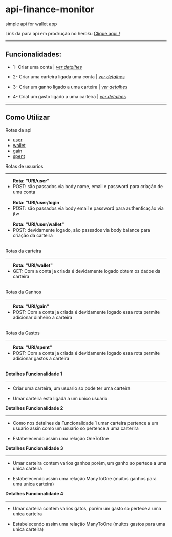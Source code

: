 <h1>api-finance-monitor</h1 >
<p>simple api for wallet app</p>
<p>Link da para api em prodrução no heroku <a href="https://pure-caverns-91083.herokuapp.com/">Clique aqui !</a>
<hr>
<h2>Funcionalidades: </h2>
<ul>
    <li>
        <p>1- Criar uma conta | <a href="#func1"><i>ver detalhes</i></a> </p>
    </li>
    <li><p>2- Criar uma carteira ligada uma conta | <a href="#func2"> <i>ver detalhes</i> </a> </p></li>
        <li>
            <p>3- Criar um ganho ligado a uma carteira | <a href="#func3"><i>ver detalhes</i></a> </p>
        </li>
        <li>
            <p>4- Criat um gasto ligado a uma carteira | <a href="#func4"><i>ver detalhes</i></a ></p>
        </li>
</ul>
<hr>
<h2>
    Como Utilizar
</h2>
    <p>Rotas da api</p>
    <ul>
    <a href="#user">
        <li>user</li>
    </a>
        <a href="#user">
            <li>wallet</li>
        </a>
        <a href="#user">
            <li>gain</li>
        </a>
        <a href="#user">
            <li>spent</li>
        </a>
    </ul>
<p>Rotas de usuarios</p>
<hr>
<div id="user">
    <ul>
        <b>Rota: "URI/user"</b>
        <li>POST: são passados via body name, email e password para criação de uma conta</li><br>
        <b>Rota: "URI/user/login</b>
        <li>POST: são passados via body email e password para authenticação via jtw</li><br>
        <b>Rota: "URI/user/wallet"</b>
        <li>POST: devidamente logado, são passados via body balance para criação da carteira</li><br>
    </ul>
</div>
<p>Rotas da carteira</p>
<hr>
<div id="wallet">
    <ul>
        <b>Rota: "URI/wallet"</b>
        <li>GET: Com a conta ja criada é devidamente logado obtem os dados da carteira</li><br>
    </ul>
</div>
<p>Rotas da Ganhos</p>
<hr>
<div id="gain">
    <ul>
        <b>Rota: "URI/gain"</b>
        <li>POST: Com a conta ja criada é devidamente logado essa rota permite adicionar dinheiro a carteira</li><br>
    </ul>
</div>
<p>Rotas da Gastos</p>
<hr>
<div id="spent">
    <ul>
        <b>Rota: "URI/spent"</b>
        <li>POST: Com a conta ja criada é devidamente logado essa rota permite adicionar gastos a carteira </li><br>
    </ul>
</div>
<b>Detalhes Funcionalidade 1</b>
<hr>
<div id="func1">
    <ul>
        <li>
            <p>Criar uma carteira, um usuario so pode ter uma carteira</p>
        </li>
        <li>
            <p>Umar carteira esta ligada a um unico usuario</p>
        </li>
    </ul>
</div>
<b>Detalhes Funcionalidade 2</b>
<hr>
<div id="func2">
    <ul>
        <li>
            <p>Como nos detalhes da Funcionalidade 1 umar carteira pertence a um usuario assin como um usuario so pertence a uma carterira</p>
        </li>
        <li>
            <p>Estabelecendo assim uma relação OneToOne</p>
        </li>
    </ul>
</div>
<b>Detalhes Funcionalidade 3</b>
<hr>
<div id="func3">
    <ul>
        <li>
            <p>Umar carteira contem varios ganhos porém, um ganho so pertece a uma unica carteira</p>
        </li>
        <li>
            <p>Estabelecendo assim uma relação ManyToOne (muitos ganhos para uma unica carteira)</p>
        </li>
    </ul>
</div>
<b>Detalhes Funcionalidade 4</b>
<hr>
<div id="func4">
    <ul>
        <li>
            <p>Umar carteira contem varios gatos, porém um gasto so pertece a uma unica carteira</p>
        </li>
        <li>
            <p>Estabelecendo assim uma relação ManyToOne (muitos gastos para uma unica carteira)</p>
        </li>
    </ul>
</div>
